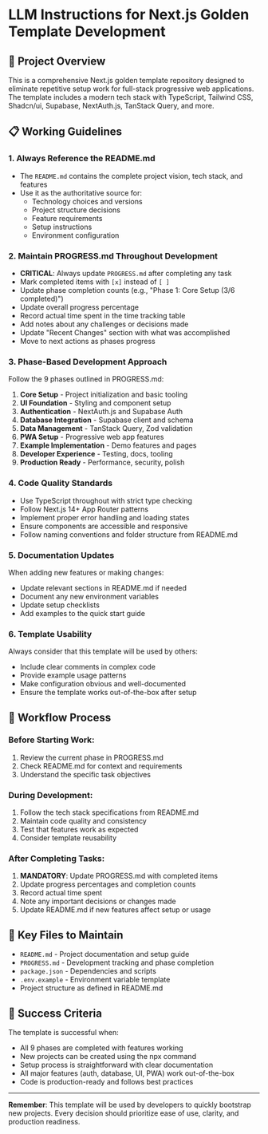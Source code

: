 # LLM Instructions for Next.js Golden Template Development

## 🎯 Project Overview

This is a comprehensive Next.js golden template repository designed to eliminate repetitive setup work for full-stack progressive web applications. The template includes a modern tech stack with TypeScript, Tailwind CSS, Shadcn/ui, Supabase, NextAuth.js, TanStack Query, and more.

## 📋 Working Guidelines

### 1. **Always Reference the README.md**
- The `README.md` contains the complete project vision, tech stack, and features
- Use it as the authoritative source for:
  - Technology choices and versions
  - Project structure decisions
  - Feature requirements
  - Setup instructions
  - Environment configuration

### 2. **Maintain PROGRESS.md Throughout Development**
- **CRITICAL**: Always update `PROGRESS.md` after completing any task
- Mark completed items with `[x]` instead of `[ ]`
- Update phase completion counts (e.g., "Phase 1: Core Setup (3/6 completed)")
- Update overall progress percentage
- Record actual time spent in the time tracking table
- Add notes about any challenges or decisions made
- Update "Recent Changes" section with what was accomplished
- Move to next actions as phases progress

### 3. **Phase-Based Development Approach**
Follow the 9 phases outlined in PROGRESS.md:
1. **Core Setup** - Project initialization and basic tooling
2. **UI Foundation** - Styling and component setup
3. **Authentication** - NextAuth.js and Supabase Auth
4. **Database Integration** - Supabase client and schema
5. **Data Management** - TanStack Query, Zod validation
6. **PWA Setup** - Progressive web app features
7. **Example Implementation** - Demo features and pages
8. **Developer Experience** - Testing, docs, tooling
9. **Production Ready** - Performance, security, polish

### 4. **Code Quality Standards**
- Use TypeScript throughout with strict type checking
- Follow Next.js 14+ App Router patterns
- Implement proper error handling and loading states
- Ensure components are accessible and responsive
- Follow naming conventions and folder structure from README.md

### 5. **Documentation Updates**
When adding new features or making changes:
- Update relevant sections in README.md if needed
- Document any new environment variables
- Update setup checklists
- Add examples to the quick start guide

### 6. **Template Usability**
Always consider that this template will be used by others:
- Include clear comments in complex code
- Provide example usage patterns
- Make configuration obvious and well-documented
- Ensure the template works out-of-the-box after setup

## 🔄 Workflow Process

### Before Starting Work:
1. Review the current phase in PROGRESS.md
2. Check README.md for context and requirements
3. Understand the specific task objectives

### During Development:
1. Follow the tech stack specifications from README.md
2. Maintain code quality and consistency
3. Test that features work as expected
4. Consider template reusability

### After Completing Tasks:
1. **MANDATORY**: Update PROGRESS.md with completed items
2. Update progress percentages and completion counts
3. Record actual time spent
4. Note any important decisions or changes made
5. Update README.md if new features affect setup or usage

## 📁 Key Files to Maintain

- `README.md` - Project documentation and setup guide
- `PROGRESS.md` - Development tracking and phase completion
- `package.json` - Dependencies and scripts
- `.env.example` - Environment variable template
- Project structure as defined in README.md

## 🎯 Success Criteria

The template is successful when:
- All 9 phases are completed with features working
- New projects can be created using the npx command
- Setup process is straightforward with clear documentation
- All major features (auth, database, UI, PWA) work out-of-the-box
- Code is production-ready and follows best practices

---

**Remember**: This template will be used by developers to quickly bootstrap new projects. Every decision should prioritize ease of use, clarity, and production readiness.
